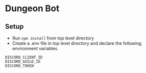 # Dungeon Bot

## Setup

- Run `npm install` from top level directory
- Create a .env file in top level directory and declare the following environment variables

```
DISCORD_CLIENT_ID
DISCORD_GUILD_ID
DISCORD_TOKEN
```